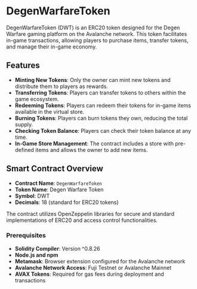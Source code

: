 # DegenWarfareToken

DegenWarfareToken (DWT) is an ERC20 token designed for the Degen Warfare gaming platform on the Avalanche network. This token facilitates in-game transactions, allowing players to purchase items, transfer tokens, and manage their in-game economy.

## Features

- **Minting New Tokens**: Only the owner can mint new tokens and distribute them to players as rewards.
- **Transferring Tokens**: Players can transfer tokens to others within the game ecosystem.
- **Redeeming Tokens**: Players can redeem their tokens for in-game items available in the virtual store.
- **Burning Tokens**: Players can burn tokens they own, reducing the total supply.
- **Checking Token Balance**: Players can check their token balance at any time.
- **In-Game Store Management**: The contract includes a store with pre-defined items and allows the owner to add new items.

## Smart Contract Overview

- **Contract Name**: `DegenWarfareToken`
- **Token Name**: Degen Warfare Token
- **Symbol**: DWT
- **Decimals**: 18 (standard for ERC20 tokens)

The contract utilizes OpenZeppelin libraries for secure and standard implementations of ERC20 and access control functionalities.

### Prerequisites

- **Solidity Compiler**: Version ^0.8.26
- **Node.js and npm**
- **Metamask**: Browser extension configured for the Avalanche network
- **Avalanche Network Access**: Fuji Testnet or Avalanche Mainnet
- **AVAX Tokens**: Required for gas fees during deployment and transactions
